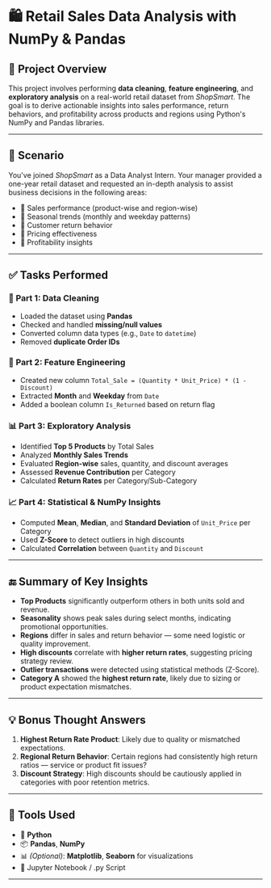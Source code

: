 # 🛍️ Retail Sales Data Analysis with NumPy & Pandas

## 📌 Project Overview

This project involves performing **data cleaning**, **feature engineering**, and **exploratory analysis** on a real-world retail dataset from *ShopSmart*. The goal is to derive actionable insights into sales performance, return behaviors, and profitability across products and regions using Python's NumPy and Pandas libraries.

---

## 🧾 Scenario

You've joined *ShopSmart* as a Data Analyst Intern. Your manager provided a one-year retail dataset and requested an in-depth analysis to assist business decisions in the following areas:

- 🔹 Sales performance (product-wise and region-wise)
- 🔹 Seasonal trends (monthly and weekday patterns)
- 🔹 Customer return behavior
- 🔹 Pricing effectiveness
- 🔹 Profitability insights

---

## ✅ Tasks Performed

### 📂 Part 1: Data Cleaning
- Loaded the dataset using **Pandas**
- Checked and handled **missing/null values**
- Converted column data types (e.g., `Date` to `datetime`)
- Removed **duplicate Order IDs**

### 🔧 Part 2: Feature Engineering
- Created new column `Total_Sale = (Quantity * Unit_Price) * (1 - Discount)`
- Extracted **Month** and **Weekday** from `Date`
- Added a boolean column `Is_Returned` based on return flag

### 📊 Part 3: Exploratory Analysis
- Identified **Top 5 Products** by Total Sales
- Analyzed **Monthly Sales Trends**
- Evaluated **Region-wise** sales, quantity, and discount averages
- Assessed **Revenue Contribution** per Category
- Calculated **Return Rates** per Category/Sub-Category

### 📈 Part 4: Statistical & NumPy Insights
- Computed **Mean**, **Median**, and **Standard Deviation** of `Unit_Price` per Category
- Used **Z-Score** to detect outliers in high discounts
- Calculated **Correlation** between `Quantity` and `Discount`

---


## 🔚 Summary of Key Insights

- **Top Products** significantly outperform others in both units sold and revenue.
- **Seasonality** shows peak sales during select months, indicating promotional opportunities.
- **Regions** differ in sales and return behavior — some need logistic or quality improvement.
- **High discounts** correlate with **higher return rates**, suggesting pricing strategy review.
- **Outlier transactions** were detected using statistical methods (Z-Score).
- **Category A** showed the **highest return rate**, likely due to sizing or product expectation mismatches.

---

## 💡 Bonus Thought Answers

1. **Highest Return Rate Product**: Likely due to quality or mismatched expectations.
2. **Regional Return Behavior**: Certain regions had consistently high return ratios — service or product fit issues?
3. **Discount Strategy**: High discounts should be cautiously applied in categories with poor retention metrics.

---

## 🔧 Tools Used

- 🐍 **Python**
- 📦 **Pandas**, **NumPy**
- 📊 *(Optional)*: **Matplotlib**, **Seaborn** for visualizations
- 📓 Jupyter Notebook / .py Script

---

